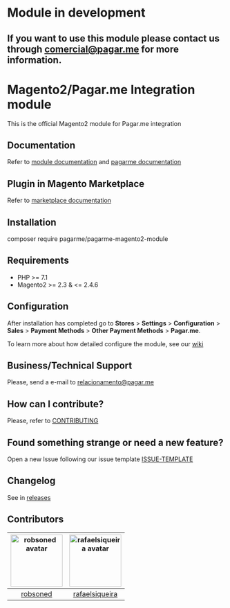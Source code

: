 # Module in development
## If you want to use this module please contact us through comercial@pagar.me for more information.

# Magento2/Pagar.me Integration module
This is the official Magento2 module for Pagar.me integration

## Documentation
Refer to [module documentation](https://github.com/pagarme/magento2-module/wiki)
and [pagarme documentation](https://docs.pagar.me/docs/magento-2-overview)

## Plugin in Magento Marketplace
Refer to [marketplace documentation](https://docs.pagar.me/docs/split-de-pagamentos-magento-2)

## Installation
composer require pagarme/pagarme-magento2-module

## Requirements
* PHP >= 7.1
* Magento2 >= 2.3 & <= 2.4.6

## Configuration

After installation has completed go to **Stores** > **Settings** > **Configuration** > **Sales** > **Payment Methods** > **Other Payment Methods** > **Pagar.me**.

To learn more about how detailed configure the module, see our [wiki](https://github.com/pagarme/magento2-module/wiki)

## Business/Technical Support

Please, send a e-mail to [relacionamento@pagar.me](mailto:relacionamento@pagar.me)

## How can I contribute?
Please, refer to [CONTRIBUTING](CONTRIBUTING.md)

## Found something strange or need a new feature?
Open a new Issue following our issue template [ISSUE-TEMPLATE](ISSUE-TEMPLATE.md)

## Changelog
See in [releases](https://github.com/pagarme/magento2-module/releases)


## Contributors
| <img src="https://avatars.githubusercontent.com/u/18008565" alt="robsoned avatar" width="120"/> | <img src="https://avatars.githubusercontent.com/u/1132274" alt="rafaelsiqueira avatar" width="120"/> |
|:-:|:-:|
| [robsoned](https://github.com/robsoned) | [rafaelsiqueira](https://github.com/rafaelsiqueira) |
